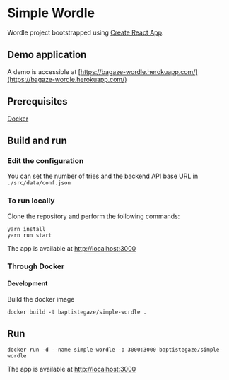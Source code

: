 # Simple Wordle

Wordle project bootstrapped using [Create React App](https://github.com/facebook/create-react-app).

## Demo application

A demo is accessible at [https://bagaze-wordle.herokuapp.com/](https://bagaze-wordle.herokuapp.com/)

## Prerequisites

[Docker](https://www.docker.com/get-started)

## Build and run

### Edit the configuration

You can set the number of tries and the backend API base URL in `./src/data/conf.json`

### To run locally

Clone the repository and perform the following commands:

```
yarn install
yarn run start
```

The app is available at [http://localhost:3000](http://localhost:3000)

### Through Docker

#### Development

Build the docker image

```
docker build -t baptistegaze/simple-wordle .
```

## Run

```
docker run -d --name simple-wordle -p 3000:3000 baptistegaze/simple-wordle
```

The app is available at [http://localhost:3000](http://localhost:3000)
